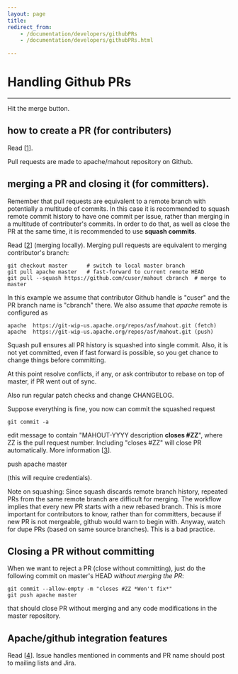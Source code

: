 ```yaml
---
layout: page
title:
redirect_from:
    - /documentation/developers/githubPRs
    - /documentation/developers/githubPRs.html
    
---
```

# Handling Github PRs #

----------

Hit the merge button.

## how to create a PR (for contributers)

Read [[1]]. 

Pull requests are made to apache/mahout repository on Github. 

## merging a PR and closing it (for committers). 

Remember that pull requests are equivalent to a remote branch with potentially a multitude of commits. 
In this case it is recommended to squash remote commit history to have one commit per issue, rather 
than merging in a multitude of contributer's commits. In order to do that, as well as close the PR at the 
same time, it is recommended to use **squash commits**.

Read [[2]] (merging locally). Merging pull requests are equivalent to merging contributor's branch:

    git checkout master      # switch to local master branch
    git pull apache master   # fast-forward to current remote HEAD
    git pull --squash https://github.com/cuser/mahout cbranch  # merge to master 


In this example we assume that contributor Github handle is "cuser" and the PR branch name is "cbranch" there. We also 
assume that *apache* remote is configured as 

    apache  https://git-wip-us.apache.org/repos/asf/mahout.git (fetch)
    apache  https://git-wip-us.apache.org/repos/asf/mahout.git (push)


Squash pull ensures all PR history is squashed into single commit. Also, it is not yet committed, even if 
fast forward is possible, so you get chance to change things before committing.

At this point resolve conflicts, if any, or ask contributor to rebase on top of master, if PR went out of sync.

Also run regular patch checks and change CHANGELOG.

Suppose everything is fine, you now can commit the squashed request 

    git commit -a

edit message to contain "MAHOUT-YYYY description **closes #ZZ**", where ZZ is the pull request number. 
Including "closes #ZZ" will close PR automatically. More information [[3]].

   push apache master

(this will require credentials).

Note on squashing: Since squash discards remote branch history, repeated PRs from the same remote branch are 
difficult for merging. The workflow implies that every new PR starts with a new rebased branch. This is more 
important for contributors to know, rather than for committers, because if new PR is not mergeable, github
would warn to begin with. Anyway, watch for dupe PRs (based on same source branches). This is a bad practice.
     
## Closing a PR without committing 

When we want to reject a PR (close without committing), just do the following commit on master's HEAD 
*without merging the PR*: 

    git commit --allow-empty -m "closes #ZZ *Won't fix*"
    git push apache master

that should close PR without merging and any code modifications in the master repository.

## Apache/github integration features 

Read [[4]]. Issue handles mentioned in comments and PR name should post to mailing lists and Jira.


[1]: https://help.github.com/articles/creating-a-pull-request
[2]: https://help.github.com/articles/merging-a-pull-request#merging-locally
[3]: https://help.github.com/articles/closing-issues-via-commit-messages
[4]: https://blogs.apache.org/infra/entry/improved_integration_between_apache_and
